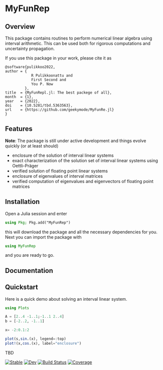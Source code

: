 # MyFunRep

## Overview

This package contains routines to perform numerical linear algebra using interval arithmetic. This can be used both for rigorous computations and uncertainty propagation.

If you use this package in your work, please cite it as

```
@software{pulikkoo2022,
author = {
            R Pulikkoonattu and
            First Second and
            You P. Now
         },
title  = {MyFunRepl.jl: The best packege of all},
month  = {1},
year   = {2022},
doi    = {10.5281/tbd.5363563},
url    = {https://github.com/geekymode/MyFunRe.jl}
}
```

## Features

**Note**: The package is still under active development and things evolve quickly (or at least should)

- enclosure of the solution of interval linear systems
- exact characterization of the solution set of interval linear systems using Oettli-Präger
- verified solution of floating point linear systems
- enclosure of eigenvalues of interval matrices
- verified computation of eigenvalues and eigenvectors of floating point matrices

## Installation

Open a Julia session and enter

```julia
using Pkg; Pkg.add("MyFunRep")
```

this will download the package and all the necessary dependencies for you. Next you can import the package with

```julia
using MyFunRep
```

and you are ready to go.

## Documentation

## Quickstart

Here is a quick demo about solving an interval linear system.

```julia
using Plots

A = [2..4 -1..1;-1..1 2..4]
b = [-2..2, -1..1]

x= -2:0.1:2

plot(s,sin.(x), legend=:top)
plot!(x,cos.(x), label="enclosure")
```

TBD


[![Stable](https://img.shields.io/badge/docs-stable-blue.svg)](https://geekymode.github.io/MyFunRep.jl/stable)
[![Dev](https://img.shields.io/badge/docs-dev-blue.svg)](https://geekymode.github.io/MyFunRep.jl/dev)
[![Build Status](https://github.com/geekymode/MyFunRep.jl/actions/workflows/CI.yml/badge.svg?branch=main)](https://github.com/geekymode/MyFunRep.jl/actions/workflows/CI.yml?query=branch%3Amain)
[![Coverage](https://codecov.io/gh/geekymode/MyFunRep.jl/branch/main/graph/badge.svg)](https://codecov.io/gh/geekymode/MyFunRep.jl)
